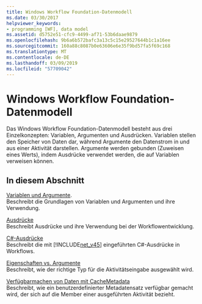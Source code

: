 ```yaml
---
title: Windows Workflow Foundation-Datenmodell
ms.date: 03/30/2017
helpviewer_keywords:
- programming [WF], data model
ms.assetid: d5752e51-cfc9-4499-af71-53b6daae9879
ms.openlocfilehash: 9b6a6b572bafc3a13c5c15e29527644b1c1a16ee
ms.sourcegitcommit: 160a88c8087b0e63606e6e35f9bd57fa5f69c168
ms.translationtype: MT
ms.contentlocale: de-DE
ms.lasthandoff: 03/09/2019
ms.locfileid: "57709042"
---
```

# <a name="windows-workflow-foundation-data-model"></a>Windows Workflow Foundation-Datenmodell
Das Windows Workflow Foundation-Datenmodell besteht aus drei Einzelkonzepten: Variablen, Argumenten und Ausdrücken. Variablen stellen den Speicher von Daten dar, während Argumente den Datenstrom in und aus einer Aktivität darstellen. Argumente werden gebunden (Zuweisen eines Werts), indem Ausdrücke verwendet werden, die auf Variablen verweisen können.  
  
## <a name="in-this-section"></a>In diesem Abschnitt  
 [Variablen und Argumente](variables-and-arguments.md).  
 Beschreibt die Grundlagen von Variablen und Argumenten und ihre Verwendung.  
  
 [Ausdrücke](expressions.md)  
 Beschreibt Ausdrücke und ihre Verwendung bei der Workflowentwicklung.  
  
 [C#-Ausdrücke](csharp-expressions.md)  
 Beschreibt die mit [!INCLUDE[net_v45](../../../includes/net-v45-md.md)] eingeführten C#-Ausdrücke in Workflows.  
  
 [Eigenschaften vs. Argumente](properties-vs-arguments.md)  
 Beschreibt, wie der richtige Typ für die Aktivitätseingabe ausgewählt wird.  
  
 [Verfügbarmachen von Daten mit CacheMetadata](exposing-data-with-cachemetadata.md)  
 Beschreibt, wie ein benutzerdefinierter Metadatensatz verfügbar gemacht wird, der sich auf die Member einer ausgeführten Aktivität bezieht.
